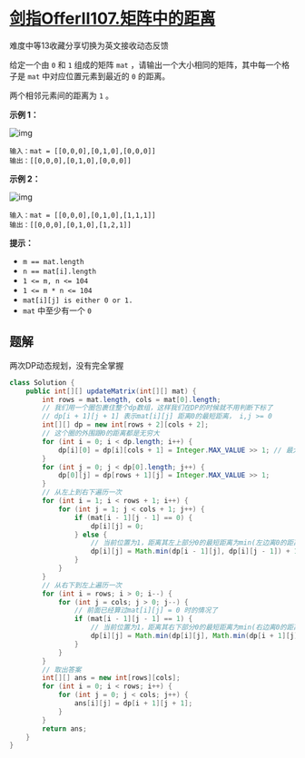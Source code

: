 # [剑指OfferII107.矩阵中的距离](https://leetcode-cn.com/problems/2bCMpM/)

难度中等13收藏分享切换为英文接收动态反馈

给定一个由 `0` 和 `1` 组成的矩阵 `mat` ，请输出一个大小相同的矩阵，其中每一个格子是 `mat` 中对应位置元素到最近的 `0` 的距离。

两个相邻元素间的距离为 `1` 。

 

**示例 1：**

![img](https://pic.leetcode-cn.com/1626667201-NCWmuP-image.png)

```
输入：mat = [[0,0,0],[0,1,0],[0,0,0]]
输出：[[0,0,0],[0,1,0],[0,0,0]]
```

**示例 2：**

![img](https://pic.leetcode-cn.com/1626667205-xFxIeK-image.png)

```
输入：mat = [[0,0,0],[0,1,0],[1,1,1]]
输出：[[0,0,0],[0,1,0],[1,2,1]]
```

 

**提示：**

- `m == mat.length`
- `n == mat[i].length`
- `1 <= m, n <= 104`
- `1 <= m * n <= 104`
- `mat[i][j] is either 0 or 1.`
- `mat` 中至少有一个 `0 `

## 题解

两次DP动态规划，没有完全掌握

```java
class Solution {
    public int[][] updateMatrix(int[][] mat) {
        int rows = mat.length, cols = mat[0].length;
        // 我们用一个圈包裹住整个dp数组，这样我们在DP的时候就不用判断下标了
        // dp[i + 1][j + 1] 表示mat[i][j] 距离0的最短距离， i,j >= 0
        int[][] dp = new int[rows + 2][cols + 2];
        // 这个圈的外围跟0的距离都是无穷大
        for (int i = 0; i < dp.length; i++) {
            dp[i][0] = dp[i][cols + 1] = Integer.MAX_VALUE >> 1; // 最大值取一半即可，避免溢出
        }
        for (int j = 0; j < dp[0].length; j++) {
            dp[0][j] = dp[rows + 1][j] = Integer.MAX_VALUE >> 1;
        }
        // 从左上到右下遍历一次
        for (int i = 1; i < rows + 1; i++) {
            for (int j = 1; j < cols + 1; j++) {
                if (mat[i - 1][j - 1] == 0) {
                    dp[i][j] = 0;
                } else {
                    // 当前位置为1，距离其左上部分0的最短距离为min(左边离0的距离，上边离0的距离) + 1
                    dp[i][j] = Math.min(dp[i - 1][j], dp[i][j - 1]) + 1;
                }
            }
        }
        // 从右下到左上遍历一次
        for (int i = rows; i > 0; i--) {
            for (int j = cols; j > 0; j--) {
                // 前面已经算过mat[i][j] = 0 时的情况了
                if (mat[i - 1][j - 1] == 1) {
                    // 当前位置为1，距离其右下部分0的最短距离为min(右边离0的距离，下边离0的距离) + 1
                    dp[i][j] = Math.min(dp[i][j], Math.min(dp[i + 1][j], dp[i][j + 1]) + 1);
                }
            }
        }
        // 取出答案
        int[][] ans = new int[rows][cols];
        for (int i = 0; i < rows; i++) {
            for (int j = 0; j < cols; j++) {
                ans[i][j] = dp[i + 1][j + 1];
            }
        }
        return ans;
    }
}
```

 